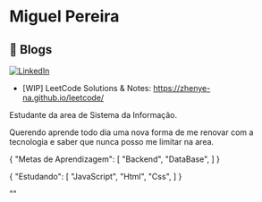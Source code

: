 # Miguel Pereira

## 📝 Blogs

<a href="https://www.linkedin.com/in/miguel-pereira-8309a81b1/"><img src="imgs/linkedin.svg" alt="LinkedIn"></a>
- [WIP] LeetCode Solutions & Notes: https://zhenye-na.github.io/leetcode/

Estudante da area de Sistema da Informação.


Querendo aprende todo dia uma nova forma de me renovar com a tecnologia e saber que nunca posso me limitar na area.



{
"Metas de Aprendizagem": [
      "Backend",
      "DataBase",
]
 }
 
  {
    "Estudando": [
      "JavaScript",
      "Html",
      "Css",
    ]
  }
  


"" <br>
